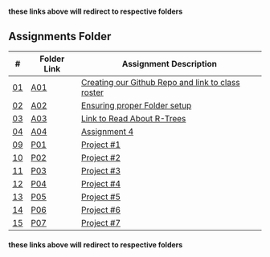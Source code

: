 
#### these links above will redirect to respective folders
 ##  Assignments Folder

|   #    | Folder Link       | Assignment Description                          |
|------- |-------------------|-------------------------------------------------|
| [01](./A01) | [A01](./A01) | [Creating our Github Repo and link to class roster](./A01) |
| [02](./A02) | [A02](./A02) | [Ensuring proper Folder setup](./A02) |
| [03](./A03) | [A03](./A03) | [Link to Read About R-Trees](./A03) |
| [04](./A04) | [A04](./A04) | [Assignment 4](./A04) |
| [09](./P01) | [P01](./P01) | [Project   #1](./P01) |
| [10](./P02) | [P02](./P02) | [Project   #2](./P02) |
| [11](./P03) | [P03](./P03) | [Project   #3](./P03) |
| [12](./P04) | [P04](./P04) | [Project   #4](./P04) |
| [13](./P05) | [P05](./P05) | [Project   #5](./P05) |
| [14](./P06) | [P06](./P06) | [Project   #6](./P06) |
| [15](./P07) | [P07](./P07) | [Project   #7](./P07) |

#### these links above will redirect to respective folders
